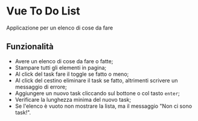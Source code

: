 Vue To Do List
===
Applicazione per un elenco di cose da fare
## Funzionalità
  - Avere un elenco di cose da fare o fatte;
  - Stampare tutti gli elementi in pagina;
  - Al click del task fare il toggle se fatto o meno;
  - Al click del cestino eliminare il task se fatto, altrimenti scrivere un messaggio di errore;
  - Aggiungere un nuovo task cliccando sul bottone o col tasto `enter`;
  - Verificare la lunghezza minima del nuovo task;
  - Se l'elenco è vuoto non mostrare la lista, ma il messaggio "Non ci sono task!".